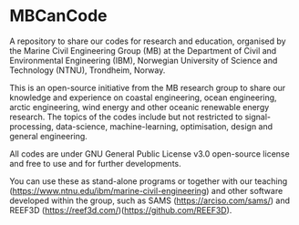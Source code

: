 # MBCanCode
A repository to share our codes for research and education, organised by the Marine Civil Engineering Group (MB) at the Department of Civil and Environmental Engineering (IBM), Norwegian University of Science and Technology (NTNU), Trondheim, Norway.

This is an open-source initiative from the MB research group to share our knowledge and experience on coastal engineering, ocean engineering, arctic engineering, wind energy and other oceanic renewable energy research. The topics of the codes include but not restricted to signal-processing, data-science, machine-learning, optimisation, design and general engineering.

All codes are under GNU General Public License v3.0 open-source license and free to use and for further developments.

You can use these as stand-alone programs or together with our teaching (https://www.ntnu.edu/ibm/marine-civil-engineering) and other software developed within the group, such as SAMS (https://arciso.com/sams/) and REEF3D (https://reef3d.com/)(https://github.com/REEF3D).  



